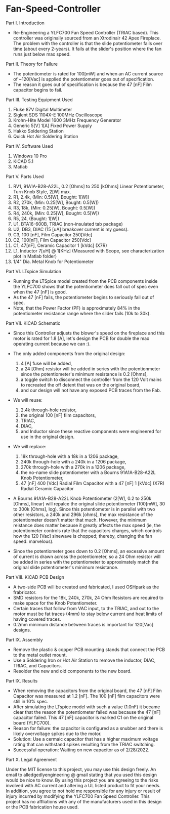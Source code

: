# Fan-Speed-Controller

Part I. Introduction
   * Re-Engineering a YLFC700 Fan Speed Controller (TRIAC based). This controller was originally sourced from an Xtrodinair 42 Apex Fireplace. The problem with the controller is that the slide potentiometer fails over time (about every 2-years). It fails at the slider's position where the fan runs just below max speed. 

Part II. Theory for Failure
   * The potentiometer is rated for 100[mW] and when an AC current source of ~120[Vac] is applied the potentiometer goes out of specification.
   * The reason it goes out of specification is because the 47 [nF] Film capacitor begins to fail.
   
Part III. Testing Equipment Used
1. Fluke 87V Digital Multimeter
2. Siglent SDS 1104X-E 100MHz Oscilloscope
3. Krohn-Hite Model 1600 3MHz Frequency Generator
4. Generic 5[V] 1[A] Fixed Power Supply
5. Hakko Soldering Station
6. Quick Hot Air Soldering Station

Part IV. Software Used
1. Windows 10 Pro
2. KiCAD 5.1
3. Matlab

Part V. Parts Used
1. RV1, 91A1A-B28-A22L, 0.2 [Ohms] to 250 [kOhms] Linear Potentiometer, Turn Knob Style, 2[W] max.
2. R1, 2.4k, (Min: 0.5[W], Bought: 1[W])
3. R2, 270k, (Min: 0.25[W], Bought: 0.5[W])
4. R3, 18k,  (Min: 0.25[W], Bought: 0.5[W])
5. R4, 240k, (Min: 0.25[W], Bought: 0.5[W])
6. R5, 24, (Bought: 1[W])
7. U1, BTA16-600B, TRIAC (non-insulated tab package)
8. U2, DB3, DIAC (15 [uA] breakover current is my guess).
9. C3, 100 [nF], Film Capacitor 250[Vdc]
10. C2, 100[nF], Film Capacitor 250[Vdc]
11. C1, 47[nF], Ceramic Capacitor 1 [kVdc] (X7R)
12. L1, Inductor 7[uH] @ 1[KHz] (Measured with Scope, see characterization plot in Matlab folder)
13. 1/4" Dia. Metal Knob for Potentiometer

Part VI. LTspice Simulation
   * Running the LTSpice model created from the PCB components inside the YLFC700 shows that the potentiometer does fall out of spec even when the 47 [nF] is good.
   * As the 47 [nF] fails, the potentiometer begins to seriously fall out of spec. 
   * Note, that the Power Factor (PF) is approximately 84% in the potentiometer resistance range where the slider fails (10k to 30k).

Part VII. KiCAD Schematic
   * Since this Controller adjusts the blower's speed on the fireplace and this motor is rated for 1.8 [A], let's design the PCB for double the max operating current because we can :). 
   * The only added components from the original design:
      1. 4 [A] fuse will be added, 
      2. a 24 [Ohm] resistor will be added in series with the potentionmeter since the potentiometer's minimum resistance is 0.2 [Ohms],
      3. a toggle switch to disconnect the controller from the 120 Volt mains to recreated the off detent that was on the original board, 
      4. and our design will not have any exposed PCB traces from the Fab.
      
   * We will reuse:
      1. 2.4k through-hole resistor,
      2. the original 100 [nF] film capacitors, 
      3. TRIAC, 
      4. DIAC, 
      5. and Inductor since these reactive components were engineered for use in the original design.

   * We will replace:
      1. 18k through-hole with a 18k in a 1206 package,
      2. 240k through-hole with a 240k in a 1206 package,
      3. 270k through-hole with a 270k in a 1206 package,
      4. the no-name slide potentiometer with a Bourns 91A1A-B28-A22L Knob Potentiometer,
      5. 47 [nF] 400 [Vdc] Radial Film Capacitor with a 47 [nF] 1 [kVdc] (X7R) Radial Ceramic Capacitor
     
   * A Bourns 91A1A-B28-A22L Knob Potentiometer (2[W], 0.2 to 250k [Ohms], linear) will repalce the original slide potentiometer (100[mW], 30 to 300k [Ohms], log). Since this potentiometer is in parallel with two other resistors, a 240k and 296k [ohms], the max resistance of the potentiometer doesn't matter that much. However, the minimum reistance does matter because it greatly affects the max speed (ie, the potentiometer controls rate that the capacitors charges, which controls how the 120 [Vac] sinewave is chopped; thereby, changing the fan speed. marvelous).
   * Since the potentiometer goes down to 0.2 [Ohms], an excessive amount of current is drawn across the potentiometer, so a 24 Ohm resistor will be added in series with the potentiometer to approximately match the original slide potentiometer's minimum resistance. 
  
 Part VIII. KiCAD PCB Design
   * A two-side PCB will be created and fabricated, I used OSHpark as the frabricator.
   * SMD resistors for the 18k, 240k, 270k, 24 Ohm Resistors are required to make space for the Knob Potentiometer.
   * Certain traces that follow from VAC input, to the TRIAC, and out to the motor must be fat traces (4mm) to stay below current and heat limits of having covered traces.
   * 0.2mm minimum distance between traces is important for 120[Vac] designs.

Part IX. Assembly
   * Remove the plastic & copper PCB mounting stands that connect the PCB to the metal outlet mount.
   * Use a Soldering Iron or Hot Air Station to remove the inductor, DIAC, TRIAC, and Capacitors.
   * Resolder the new and old components to the new board. 

Part IX. Results
   * When removing the capacitors from the original board, the 47 [nF] Film Capacitor was measured at 1.2 [nF]. The 100 [nF] film capacitors were still in 10% spec.
   * After simulating the LTspice model with such a value (1.0nF) it became clear that the reason the potentiometer failed was because the 47 [nF] capacitor failed. This 47 [nF] capacitor is marked C1 on the original board (YLFC700).
   * Reason for failure: the capacitor is configured as a snubber and there is likely overvoltage spikes due to the motor.
   * Solution: Use a cermaic capacitor that has a higher maximum voltage rating that can withstand spikes resulting from the TRIAC switching. 
   * Successful operation: Waiting on new capacitor as of 2/28/2022.
  
   
Part X. Legal Agreement
 
Under the MIT license to this project, you may use this design freely. An email to alledgedlyengineering @ gmail stating that you used this design would be nice to know. By using this project you are agreeing to the risks involved with AC current and altering a UL listed product to fit your needs. In addition, you agree to not hold me responsible for any injury or result of injury incurred by modifying the YLFC700 Fan Speed Controller. This project has no affliations with any of the manufacturers used in this design or the PCB fabrication house used.  
